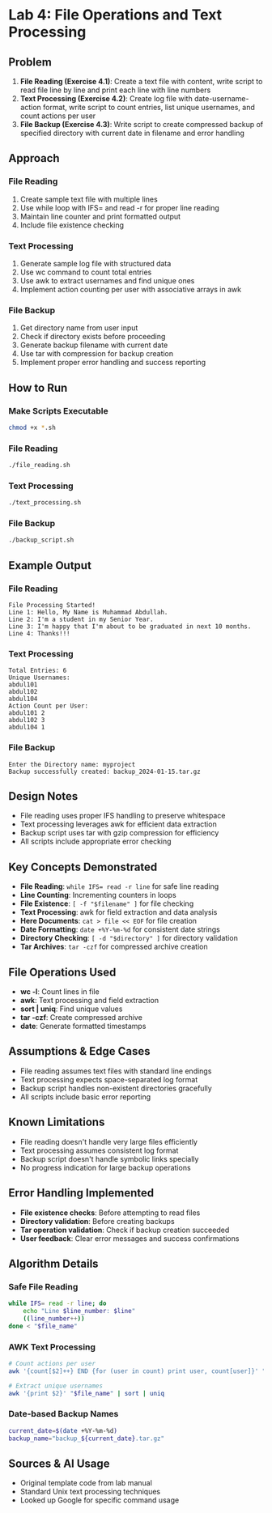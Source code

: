# Lab 4: File Operations and Text Processing

## Problem
1. **File Reading (Exercise 4.1)**: Create a text file with content, write script to read file line by line and print each line with line numbers
2. **Text Processing (Exercise 4.2)**: Create log file with date-username-action format, write script to count entries, list unique usernames, and count actions per user
3. **File Backup (Exercise 4.3)**: Write script to create compressed backup of specified directory with current date in filename and error handling

## Approach

### File Reading
1. Create sample text file with multiple lines
2. Use while loop with IFS= and read -r for proper line reading
3. Maintain line counter and print formatted output
4. Include file existence checking

### Text Processing
1. Generate sample log file with structured data
2. Use wc command to count total entries
3. Use awk to extract usernames and find unique ones
4. Implement action counting per user with associative arrays in awk

### File Backup
1. Get directory name from user input
2. Check if directory exists before proceeding
3. Generate backup filename with current date
4. Use tar with compression for backup creation
5. Implement proper error handling and success reporting

## How to Run

### Make Scripts Executable
```bash
chmod +x *.sh
```

### File Reading
```bash
./file_reading.sh
```

### Text Processing
```bash
./text_processing.sh
```

### File Backup
```bash
./backup_script.sh
```

## Example Output

### File Reading
```
File Processing Started!
Line 1: Hello, My Name is Muhammad Abdullah.
Line 2: I'm a student in my Senior Year.
Line 3: I'm happy that I'm about to be graduated in next 10 months.
Line 4: Thanks!!!
```

### Text Processing
```
Total Entries: 6
Unique Usernames:
abdul101
abdul102
abdul104
Action Count per User:
abdul101 2
abdul102 3
abdul104 1
```

### File Backup
```
Enter the Directory name: myproject
Backup successfully created: backup_2024-01-15.tar.gz
```

## Design Notes
- File reading uses proper IFS handling to preserve whitespace
- Text processing leverages awk for efficient data extraction
- Backup script uses tar with gzip compression for efficiency
- All scripts include appropriate error checking

## Key Concepts Demonstrated
- **File Reading**: `while IFS= read -r line` for safe line reading
- **Line Counting**: Incrementing counters in loops
- **File Existence**: `[ -f "$filename" ]` for file checking
- **Text Processing**: awk for field extraction and data analysis
- **Here Documents**: `cat > file << EOF` for file creation
- **Date Formatting**: `date +%Y-%m-%d` for consistent date strings
- **Directory Checking**: `[ -d "$directory" ]` for directory validation
- **Tar Archives**: `tar -czf` for compressed archive creation

## File Operations Used
- **wc -l**: Count lines in file
- **awk**: Text processing and field extraction
- **sort | uniq**: Find unique values
- **tar -czf**: Create compressed archive
- **date**: Generate formatted timestamps

## Assumptions & Edge Cases
- File reading assumes text files with standard line endings
- Text processing expects space-separated log format
- Backup script handles non-existent directories gracefully
- All scripts include basic error reporting

## Known Limitations
- File reading doesn't handle very large files efficiently
- Text processing assumes consistent log format
- Backup script doesn't handle symbolic links specially
- No progress indication for large backup operations

## Error Handling Implemented
- **File existence checks**: Before attempting to read files
- **Directory validation**: Before creating backups
- **Tar operation validation**: Check if backup creation succeeded
- **User feedback**: Clear error messages and success confirmations

## Algorithm Details

### Safe File Reading
```bash
while IFS= read -r line; do
    echo "Line $line_number: $line"
    ((line_number++))
done < "$file_name"
```

### AWK Text Processing
```bash
# Count actions per user
awk '{count[$2]++} END {for (user in count) print user, count[user]}' "$file_name"

# Extract unique usernames
awk '{print $2}' "$file_name" | sort | uniq
```

### Date-based Backup Names
```bash
current_date=$(date +%Y-%m-%d)
backup_name="backup_${current_date}.tar.gz"
```


## Sources & AI Usage
- Original template code from lab manual
- Standard Unix text processing techniques
- Looked up Google for specific command usage